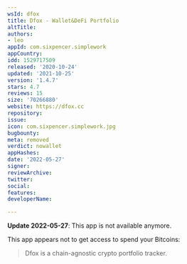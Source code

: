 ```yaml
---
wsId: dfox
title: Dfox - Wallet&DeFi Portfolio
altTitle: 
authors:
- leo
appId: com.sixpencer.simplework
appCountry: 
idd: 1529717509
released: '2020-10-24'
updated: '2021-10-25'
version: '1.4.7'
stars: 4.7
reviews: 15
size: '70266880'
website: https://dfox.cc
repository: 
issue: 
icon: com.sixpencer.simplework.jpg
bugbounty: 
meta: removed
verdict: nowallet
appHashes: 
date: '2022-05-27'
signer: 
reviewArchive: 
twitter: 
social: 
features: 
developerName: 

---
```


**Update 2022-05-27**: This app is not available anymore.

This app appears not to get access to spend your Bitcoins:

> Dfox is a chain-agnostic crypto portfolio tracker.
